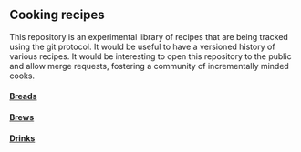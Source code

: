 ## Cooking recipes

This repository is an experimental library of recipes that are being tracked using the git protocol. It would be useful to have a versioned history of various recipes. It would be interesting to open this repository to the public and allow merge requests, fostering a community of incrementally minded cooks.

#### [Breads](breads/README.md)

#### [Brews](brews/README.md)

#### [Drinks](drinks/README.md)